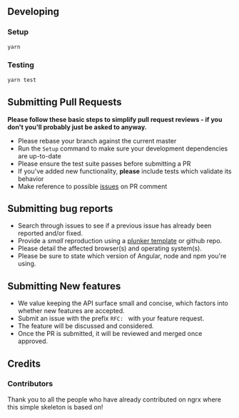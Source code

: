 ## Developing

### Setup

```bash
yarn
```

### Testing

```bash
yarn test
```

## Submitting Pull Requests

**Please follow these basic steps to simplify pull request reviews - if you don't you'll probably just be asked to anyway.**

* Please rebase your branch against the current master
* Run the `Setup` command to make sure your development dependencies are up-to-date
* Please ensure the test suite passes before submitting a PR
* If you've added new functionality, **please** include tests which validate its behavior
* Make reference to possible [issues](https://github.com/miguelramos/ng-lib-skeleton/issues) on PR comment

## Submitting bug reports

* Search through issues to see if a previous issue has already been reported and/or fixed.
* Provide a _small_ reproduction using a [plunker template](http://plnkr.co/edit/tpl:757r6L?p=preview) or github repo.
* Please detail the affected browser(s) and operating system(s).
* Please be sure to state which version of Angular, node and npm you're using.

## Submitting New features

* We value keeping the API surface small and concise, which factors into whether new features are accepted.
* Submit an issue with the prefix `RFC: ` with your feature request.
* The feature will be discussed and considered.
* Once the PR is submitted, it will be reviewed and merged once approved.


## Credits


### Contributors

Thank you to all the people who have already contributed on ngrx where this simple skeleton is based on!
